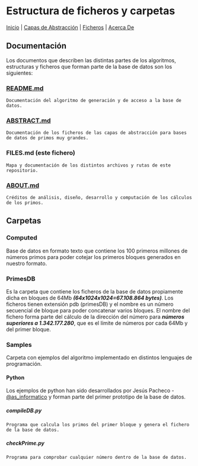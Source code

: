 # Estructura de ficheros y carpetas
[Inicio](README.md) | [Capas de Abstracción](ABSTRACT.md) | [Ficheros](FILES.md) | [Acerca De](ABOUT.md)

## Documentación

Los documentos que describen las distintas partes de los algoritmos, estructuras y ficheros que forman parte de la base de datos son los siguientes:

### [README.md](README.md)

    Documentación del algoritmo de generación y de acceso a la base de datos.

### [ABSTRACT.md](ABSTRACT.md)

    Documentación de los ficheros de las capas de abstracción para bases de datos de primos muy grandes.

### FILES.md (este fichero)

    Mapa y documentación de los distintos archivos y rutas de este repositorio.

### [ABOUT.md](ABOUT.md)

    Créditos de análisis, diseño, desarrollo y computación de los cálculos de los primos.

## Carpetas

### Computed

Base de datos en formato texto que contiene los 100 primeros millones de números primos para poder cotejar los primeros bloques generados en nuestro formato.

### PrimesDB

Es la carpeta que contiene los ficheros de la base de datos propiamente dicha en bloques de 64Mb ***(64x1024x1024=67.108.864 bytes)***. Los ficheros tienen extensión pdb (primesDB) y el nombre es un número secuencial de bloque para poder concatenar varios bloques. El nombre del fichero forma parte del cálculo de la dirección del número para ***números superiores a 1.342.177.280***, que es el límite de números por cada 64Mb y del primer bloque.

### Samples

Carpeta con ejemplos del algoritmo implementado en distintos lenguajes de programación.

#### Python

Los ejemplos de python han sido desarrollados por Jesús Pacheco - [@as_informatico](https://twitter.com/as_informatico) y forman parte del primer prototipo de la base de datos.

##### compileDB.py

    Programa que calcula los primos del primer bloque y genera el fichero de la base de datos.

##### checkPrime.py

    Programa para comprobar cualquier número dentro de la base de datos.